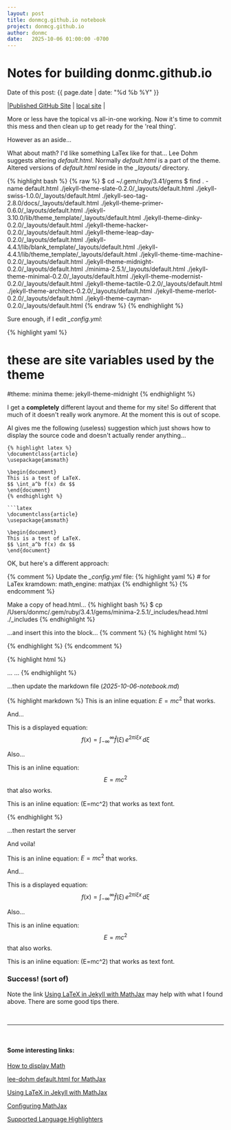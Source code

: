 ```yaml
---
layout: post
title: donmcg.github.io notebook 
project: donmcg.github.io
author: donmc
date:   2025-10-06 01:00:00 -0700
---
```

<head>
    <script type="text/javascript" async
      src="https://cdnjs.cloudflare.com/ajax/libs/mathjax/2.7.7/MathJax.js?config=TeX-MML-AM_CHTML">
    </script>
</head>

# Notes for building donmc.github.io
Date of this post: {{ page.date | date: "%d %b %Y" }}

|[Published GitHub Site](https://donmcg.github.io) | [local site](http://localhost:4000) |

More or less have the topical vs all-in-one working.
Now it's time to commit this mess and then clean up to get ready
for the 'real thing'.

However as an aside...

What about math?  I'd like something LaTex like for that...
Lee Dohm suggests altering *default.html*.  Normally *default.html* is a part
of the theme.  Altered versions of *default.html* reside in the *_layouts/*
directory.

{% highlight bash %}
{% raw %}
$ cd ~/.gem/ruby/3.41/gems
$ find . -name default.html
./jekyll-theme-slate-0.2.0/_layouts/default.html
./jekyll-swiss-1.0.0/_layouts/default.html
./jekyll-seo-tag-2.8.0/docs/_layouts/default.html
./jekyll-theme-primer-0.6.0/_layouts/default.html
./jekyll-3.10.0/lib/theme_template/_layouts/default.html
./jekyll-theme-dinky-0.2.0/_layouts/default.html
./jekyll-theme-hacker-0.2.0/_layouts/default.html
./jekyll-theme-leap-day-0.2.0/_layouts/default.html
./jekyll-4.4.1/lib/blank_template/_layouts/default.html
./jekyll-4.4.1/lib/theme_template/_layouts/default.html
./jekyll-theme-time-machine-0.2.0/_layouts/default.html
./jekyll-theme-midnight-0.2.0/_layouts/default.html
./minima-2.5.1/_layouts/default.html
./jekyll-theme-minimal-0.2.0/_layouts/default.html
./jekyll-theme-modernist-0.2.0/_layouts/default.html
./jekyll-theme-tactile-0.2.0/_layouts/default.html
./jekyll-theme-architect-0.2.0/_layouts/default.html
./jekyll-theme-merlot-0.2.0/_layouts/default.html
./jekyll-theme-cayman-0.2.0/_layouts/default.html
{% endraw %}
{% endhighlight %}

Sure enough, if I edit *_config.yml*: 

{% highlight yaml %}
# these are site variables used by the theme
#theme: minima
theme: jekyll-theme-midnight
{% endhighlight %}

I get a **completely** different layout and theme for my site!  So different
that much of it doesn't really work anymore.
At the moment this is out of scope.

AI gives me the following (useless) suggestion which just shows how to
display the source code and doesn't actually render anything...

    {% highlight latex %}
    \documentclass{article}
    \usepackage{amsmath}

    \begin{document}
    This is a test of LaTeX.
    $$ \int_a^b f(x) dx $$
    \end{document}
    {% endhighlight %}

    ```latex
    \documentclass{article}
    \usepackage{amsmath}

    \begin{document}
    This is a test of LaTeX.
    $$ \int_a^b f(x) dx $$
    \end{document}

OK, but here's a different approach:

{% comment %}
Update the *_config.yml* file:
{% highlight yaml %}
    # for LaTex
    kramdown:
      math_engine: mathjax
{% endhighlight %}
{% endcomment %}

Make a copy of head.html...
{% highlight bash %}
$ cp /Users/donmc/.gem/ruby/3.4.1/gems/minima-2.5.1/_includes/head.html ./_includes
{% endhighlight %}

...and insert this into the *<head>* block...
{% comment %}
{% highlight html %}
<script type="text/javascript" async
  src="https://cdnjs.cloudflare.com/ajax/libs/mathjax/2.7.7/MathJax.js?config=TeX-MML-AM_CHTML">
</script>
{% endhighlight %}
{% endcomment %}

{% highlight html %}
<head>
...
  <script>
  MathJax = {
    tex: {
      inlineMath: [['$', '$'], ['\\(', '\\)']]
    },
    svg: {
      fontCache: 'global'
    }
  };
  </script>
  <script defer src="https://cdn.jsdelivr.net/npm/mathjax@4/tex-svg.js"></script>
...
</head>
{% endhighlight %}

...then update the markdown file (*2025-10-06-notebook.md*)

{% highlight markdown %}
This is an inline equation: $E=mc^2$ that works.

And...

This is a displayed equation:
     $$
     f(x) = \int_{-\infty}^\infty \hat f(\xi)\,e^{2 \pi i \xi x} \,d\xi
     $$

Also...

This is an inline equation: $$E=mc^2$$ that also works.

This is an inline equation: \(E=mc^2\) that works as text font.

{% endhighlight %}

...then restart the server

And voila! 

This is an inline equation: $E=mc^2$ that works.

And...

This is a displayed equation:
     $$
     f(x) = \int_{-\infty}^\infty \hat f(\xi)\,e^{2 \pi i \xi x} \,d\xi
     $$

Also...

This is an inline equation: $$E=mc^2$$ that also works.

This is an inline equation: \(E=mc^2\) that works as text font.


### Success! (sort of)

Note the link 
[Using LaTeX in Jekyll with MathJax](http://emily-hk.com/latex/)
may help with what I found above.  There are some good tips there.

&nbsp;

---
&nbsp;
#### Some interesting links:
[How to display Math](https://github.com/orgs/community/discussions/22525)<br>

[lee-dohm default.html for MathJax](https://github.com/lee-dohm/lee-dohm.github.io/blob/77260089817da592b570b64a33f5642dca60a9b9/_layouts/base.html#L20-L23)<br>

[Using LaTeX in Jekyll with MathJax](http://emily-hk.com/latex/)

[Configuring MathJax](https://docs.mathjax.org/en/latest/web/configuration.html)

[Supported Language Highlighters](https://simpleit.rocks/ruby/jekyll/what-are-the-supported-language-highlighters-in-jekyll/)
